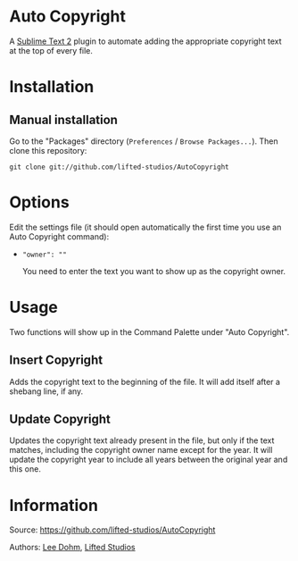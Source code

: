 # Auto Copyright

A [Sublime Text 2](http://www.sublimetext.com/) plugin to automate adding the appropriate copyright text at the top of every file.

# Installation

## Manual installation

Go to the "Packages" directory (`Preferences` / `Browse Packages...`).  Then clone this repository:

    git clone git://github.com/lifted-studios/AutoCopyright

# Options

Edit the settings file (it should open automatically the first time you use an Auto Copyright command):

*   `"owner": ""`

    You need to enter the text you want to show up as the copyright owner.

# Usage

Two functions will show up in the Command Palette under "Auto Copyright".

## Insert Copyright

Adds the copyright text to the beginning of the file.  It will add itself after a shebang line, if any.

## Update Copyright

Updates the copyright text already present in the file, but only if the text matches, including the copyright owner name except for the year.  It will update the copyright year to include all years between the original year and this one.

# Information

Source: https://github.com/lifted-studios/AutoCopyright

Authors: [Lee Dohm](https://github.com/lee-dohm/), [Lifted Studios](https://github.com/lifted-studios/)
